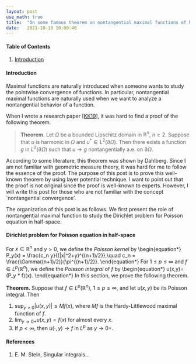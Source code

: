 ```yaml
---
layout: post
use_math: true
title:  "On some famous theorem on nontangential maximal functions of harmonic functions (incomplete)"
date:   2021-10-10 10:00:40 
---
```

  
 


#### Table of Contents
1. [Introduction](#introduction) 

#### Introduction

Maximal functions are naturally introduced when someone wants to study the pointwise convergence of functions. In particular, nontangential maximal functions are naturally used when we want to analyze a nontangential behavior of a function. 

When I wrote a research paper [[KK19]](https://arxiv.org/abs/1811.12619), it was hard to find a proof of the following theorem.

> **Theorem.** Let $\Omega$ be a bounded Lipschitz domain in $\mathbb{R}^n$, $n\geq 2$. Suppose that $u$ is harmonic in $\Omega$ and $u^* \in L^2 (\partial\Omega)$. Then there exists a function $g$ in $L^2(\partial\Omega)$ such that $u\rightarrow g$ nontangentially a.e. on $\partial\Omega$. 

According to some literature, this theorem was shown by Dahlberg. Since I am not familiar with geometric measure theory, it was hard for me to follow the essence of the proof. The purpose of this post is to prove this well-known theorem by using layer potential technique. I want to point out that the proof is not original since the proof is well-known to experts. However, I will write this post for those who are not familiar with the concept `nontangential convergence'. 

The organization of this post is as follows. We first present the role of nontangential maximal function to study the Dirichlet problem for Poisson equation in half-space. 

#### Dirichlet problem for Poisson equation in half-space

For $x\in \mathbb{R}^n$ and $y>0$, we define the *Poisson kernel* by 
\begin{equation*} 
P_y(x) = \frac{c_n y}{(|x|^2+y)^{(n+1)/2}},\quad c_n = \frac{\Gamma((n+1)/2)}{\pi^{(n+1)/2}}.
\end{equation*}
For $1\leq p\leq \infty$ and $f\in L^p(\mathbb{R}^n)$, we define the *Poisson integral* of $f$ by 
\begin{equation*}
u(x,y)=(P_y * f)(x).
\end{equation*}
In this section, we prove the following theorem.

 **Theorem.** Suppose that $f\in L^p(\mathbb{R}^n)$, $1\leq p\leq \infty$, and let $u(x,y)$ be its Poisson integral. Then 

1. $\sup_{y>0} |u(x,y)|\leq Mf(x)$, where $Mf$ is the Hardy-Littlewood maximal function of $f$.
2.  $\lim_{y\rightarrow 0+} u(x,y)=f(x)$ for almost every $x$.
3. If $p<\infty$, then $u(\cdot,y)\rightarrow f$ in $L^p$ as $y\rightarrow 0+$. 



#### References
1. E. M. Stein, Singular integrals... 
